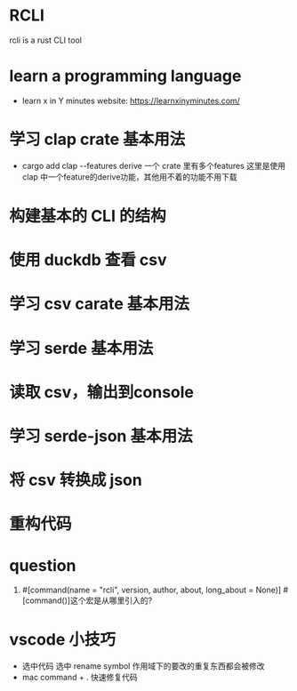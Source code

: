 # RCLI
rcli is a rust CLI tool

# learn a programming language
- learn x in Y minutes
website: https://learnxinyminutes.com/

# 学习 clap crate 基本用法
- cargo add clap --features derive
一个 crate 里有多个features 这里是使用 clap 中一个feature的derive功能，其他用不着的功能不用下载


# 构建基本的 CLI 的结构
# 使用 duckdb 查看 csv
# 学习 csv carate 基本用法
# 学习 serde 基本用法
# 读取 csv，输出到console
# 学习 serde-json 基本用法
# 将 csv 转换成 json
# 重构代码

# question
1. #[command(name = "rcli", version, author, about, long_about = None)] #[command()]这个宏是从哪里引入的?

# vscode 小技巧
- 选中代码 选中 rename symbol 作用域下的要改的重复东西都会被修改
- mac command + . 快速修复代码
